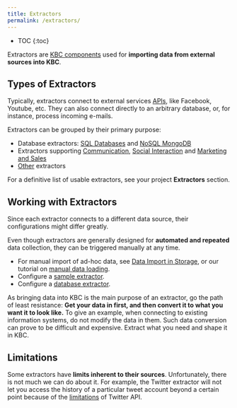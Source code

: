 ```yaml
---
title: Extractors
permalink: /extractors/
---
```


* TOC
{:toc}

Extractors are [KBC components](/overview/) used for **importing data from external sources into KBC**. 

## Types of Extractors
Typically, extractors connect to external services [APIs](https://en.wikipedia.org/wiki/Application_programming_interface#Web_APIs), 
like Facebook, Youtube, etc. 
They can also connect directly to an arbitrary database, or, for instance, process incoming e-mails. 

Extractors can be grouped by their primary purpose: 

- Database extractors: [SQL Databases](/extractors/database/sqldb/) and [NoSQL MongoDB](/extractors/database/mongodb/)
- Extractors supporting [Communication](/extractors/communication/), 
[Social Interaction](/extractors/social/) and [Marketing and Sales](/extractors/marketing-sales/)
- [Other](/extractors/other/) extractors

For a definitive list of usable extractors, see your project **Extractors** section. 

## Working with Extractors
Since each extractor connects to a different data source, their configurations might differ greatly.

Even though extractors are generally designed for **automated and repeated** data collection, 
they can be triggered manually at any time. 

- For manual import of ad-hoc data, see [Data Import in Storage](/storage/), or our tutorial on [manual data loading](/tutorial/load/).
- Configure a [sample extractor](/tutorial/load/googledrive/). 
- Configure a [database extractor](/tutorial/load/database/).

As bringing data into KBC is the main purpose of an extractor, go the path of least resistance:
**Get your data in first, and then convert it to what you want it to look like.** 
To give an example, when connecting to existing information systems, do not modify the data in them. 
Such data conversion can prove to be difficult and expensive. Extract what you need and shape it in KBC.

## Limitations
Some extractors have **limits inherent to their sources**. Unfortunately, there is not much we can do about it. 
For example, the Twitter extractor will not let you access the history of a particular tweet account beyond a certain point
because of the [limitations](http://stackoverflow.com/questions/1662151/getting-historical-data-from-twitter) of Twitter API.  
